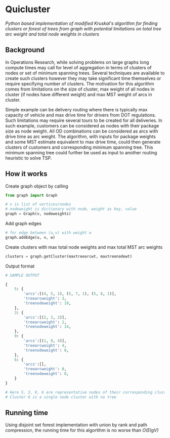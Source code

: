 # Quicluster
*Python based implementation of modified Kruskal's algorithm for finding clusters or forest of trees from graph with potential limitations on total tree arc weight and total node weights in clusters*

## Background
In Operations Research, while solving problems on large graphs long compute times may call for level of aggregation in terms of clusters of nodes or set of minimum spanning trees. Several techniques are available to create such clusters however they may take significant time themselves or require specifying number of clusters. The motivation for this algorithm comes from limitations on the size of cluster, max weight of all nodes in cluster (if nodes have different weight) and max MST weight of arcs in cluster.

Simple example can be delivery routing where there is typically max capacity of vehicle and max drive time for drivers from DOT regulations. Such limitations may require several tours to be created for all deliveries. In such example, customers can be considered as nodes with their package size as node weight. All OD combinations can be considered as arcs with drive time as arc weight. The algorithm, with inputs for package weights and some MST estimate equivalent to max drive time, could then generate clusters of customers and corresponding minimum spanning tree. This minimum spanning tree could further be used as input to another routing heuristic to solve TSP.

## How it works
Create graph object by calling
```python
from graph import Graph

# v is list of vertices/nodes
# nodeweight is dictionary with node, weight as key, value
graph = Graph(v, nodeweights)
```

Add graph edges
```python
# for edge between (u,v) with weight w
graph.addEdge(u, v, w)
```

Create clusters with max total node weights and max total MST arc weights
```python
clusters = graph.getCluster(maxtreearcwt, maxtreenodewt)
```

Output format
```python
# SAMPLE OUTPUT

{
	5: {
		'arcs':[(4, 5, 1), (5, 7, 1), (5, 8, 1)],
		'treearcweight': 3,
		'treenodeweight': 19,
	},
	3: {
		'arcs':[(2, 3, 2)],
		'treearcweight': 2,
		'treenodeweight': 14,
	},
	9: {
		'arcs':[(1, 9, 4)],
		'treearcweight': 4,
		'treenodeweight': 8,
	},
	6: {
		'arcs':[],
		'treearcweight': 0,
		'treenodeweight': 8,
	}
}

# Here 5, 3, 9, 6 are representative nodes of their corresponding clusters
# Cluster 6 is a single node cluster with no tree 
```

## Running time
Using disjoint set forest implementation with union by rank and path compression, the running time for this algortihm is no worse than *O(ElgV)*